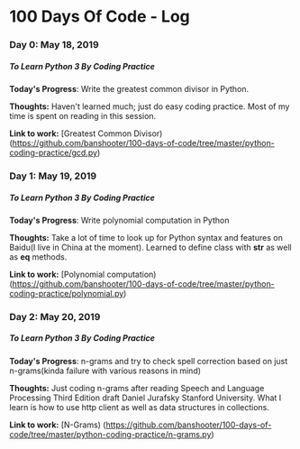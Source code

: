 # 100 Days Of Code - Log

### Day 0: May 18, 2019
##### To Learn Python 3 By Coding Practice

**Today's Progress**: Write the greatest common divisor in Python.

**Thoughts:** Haven't learned much; just do easy coding practice.  Most of my time is spent on reading in this session.

**Link to work:** 
[Greatest Common Divisor) (https://github.com/banshooter/100-days-of-code/tree/master/python-coding-practice/gcd.py)


### Day 1: May 19, 2019
##### To Learn Python 3 By Coding Practice

**Today's Progress**: Write polynomial computation in Python

**Thoughts:** Take a lot of time to look up for Python syntax and features on Baidu(I live in China at the moment).  Learned to define class with __str__ as well as __eq__ methods.

**Link to work:** 
[Polynomial computation) (https://github.com/banshooter/100-days-of-code/tree/master/python-coding-practice/polynomial.py)


### Day 2: May 20, 2019
##### To Learn Python 3 By Coding Practice

**Today's Progress**: n-grams and try to check spell correction based on just n-grams(kinda failure with various reasons in mind)

**Thoughts:** Just coding n-grams after reading Speech and Language Processing Third Edition draft Daniel Jurafsky Stanford University.  What I learn is how to use http client as well as data structures in collections.

**Link to work:** 
[N-Grams) (https://github.com/banshooter/100-days-of-code/tree/master/python-coding-practice/n-grams.py)

